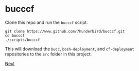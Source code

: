 # bucccf

Clone this repo and run the `bucccf` script.

```
git clone https://www.github.com/7hunderbird/bucccf.git
cd bucccf
./scripts/bucccf
```

This will download the `bucc`, `bosh-deployment`, and `cf-deployment` repositories to the `src` folder in this project.

[Next](docs/01-bucc.md)